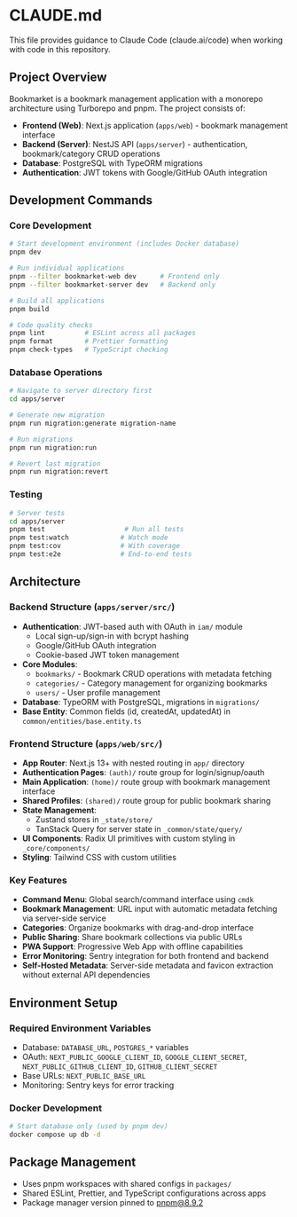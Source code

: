 # CLAUDE.md

This file provides guidance to Claude Code (claude.ai/code) when working with code in this repository.

## Project Overview

Bookmarket is a bookmark management application with a monorepo architecture using Turborepo and pnpm. The project consists of:

- **Frontend (Web)**: Next.js application (`apps/web`) - bookmark management interface
- **Backend (Server)**: NestJS API (`apps/server`) - authentication, bookmark/category CRUD operations  
- **Database**: PostgreSQL with TypeORM migrations
- **Authentication**: JWT tokens with Google/GitHub OAuth integration

## Development Commands

### Core Development
```bash
# Start development environment (includes Docker database)
pnpm dev

# Run individual applications
pnpm --filter bookmarket-web dev      # Frontend only
pnpm --filter bookmarket-server dev   # Backend only

# Build all applications
pnpm build

# Code quality checks
pnpm lint          # ESLint across all packages
pnpm format        # Prettier formatting
pnpm check-types   # TypeScript checking
```

### Database Operations
```bash
# Navigate to server directory first
cd apps/server

# Generate new migration
pnpm run migration:generate migration-name

# Run migrations
pnpm run migration:run

# Revert last migration  
pnpm run migration:revert
```

### Testing
```bash
# Server tests
cd apps/server
pnpm test                    # Run all tests
pnpm test:watch             # Watch mode
pnpm test:cov               # With coverage
pnpm test:e2e               # End-to-end tests
```

## Architecture

### Backend Structure (`apps/server/src/`)
- **Authentication**: JWT-based auth with OAuth in `iam/` module
  - Local sign-up/sign-in with bcrypt hashing
  - Google/GitHub OAuth integration
  - Cookie-based JWT token management
- **Core Modules**:
  - `bookmarks/` - Bookmark CRUD operations with metadata fetching
  - `categories/` - Category management for organizing bookmarks
  - `users/` - User profile management
- **Database**: TypeORM with PostgreSQL, migrations in `migrations/`
- **Base Entity**: Common fields (id, createdAt, updatedAt) in `common/entities/base.entity.ts`

### Frontend Structure (`apps/web/src/`)
- **App Router**: Next.js 13+ with nested routing in `app/` directory
- **Authentication Pages**: `(auth)/` route group for login/signup/oauth
- **Main Application**: `(home)/` route group with bookmark management interface
- **Shared Profiles**: `(shared)/` route group for public bookmark sharing
- **State Management**: 
  - Zustand stores in `_state/store/`
  - TanStack Query for server state in `_common/state/query/`
- **UI Components**: Radix UI primitives with custom styling in `_core/components/`
- **Styling**: Tailwind CSS with custom utilities

### Key Features
- **Command Menu**: Global search/command interface using `cmdk`
- **Bookmark Management**: URL input with automatic metadata fetching via server-side service
- **Categories**: Organize bookmarks with drag-and-drop interface  
- **Public Sharing**: Share bookmark collections via public URLs
- **PWA Support**: Progressive Web App with offline capabilities
- **Error Monitoring**: Sentry integration for both frontend and backend
- **Self-Hosted Metadata**: Server-side metadata and favicon extraction without external API dependencies

## Environment Setup

### Required Environment Variables
- Database: `DATABASE_URL`, `POSTGRES_*` variables
- OAuth: `NEXT_PUBLIC_GOOGLE_CLIENT_ID`, `GOOGLE_CLIENT_SECRET`, `NEXT_PUBLIC_GITHUB_CLIENT_ID`, `GITHUB_CLIENT_SECRET`
- Base URLs: `NEXT_PUBLIC_BASE_URL`
- Monitoring: Sentry keys for error tracking

### Docker Development
```bash
# Start database only (used by pnpm dev)
docker compose up db -d
```

## Package Management
- Uses pnpm workspaces with shared configs in `packages/`
- Shared ESLint, Prettier, and TypeScript configurations across apps
- Package manager version pinned to pnpm@8.9.2